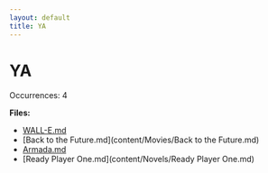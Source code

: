 ```yaml
---
layout: default
title: YA
---
```

# YA

Occurrences: 4

**Files:**

- [WALL-E.md](content/Movies/WALL-E.md)
- [Back to the Future.md](content/Movies/Back to the Future.md)
- [Armada.md](content/Novels/Armada.md)
- [Ready Player One.md](content/Novels/Ready Player One.md)
